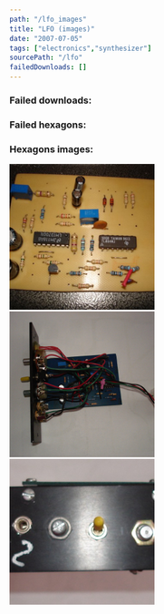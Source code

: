 ```yaml
---
path: "/lfo_images"
title: "LFO (images)"
date: "2007-07-05"
tags: ["electronics","synthesizer"]
sourcePath: "/lfo"
failedDownloads: []
---
```



### Failed downloads:

### Failed hexagons:

### Hexagons images:
 ![lfo_board.jpg_hexagon.jpeg](lfo_board.jpg_hexagon.jpeg)
 ![lfo.jpg_hexagon.jpeg](lfo.jpg_hexagon.jpeg)
 ![lfo_front1.jpg_hexagon.jpeg](lfo_front1.jpg_hexagon.jpeg)
